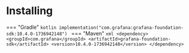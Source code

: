 # Installing

=== "Gradle"
    ```kotlin
    implementation("com.grafana:grafana-foundation-sdk:10.4.0-1736942148")
    ```
=== "Maven"
    ```xml
    <dependency>
        <groupId>com.grafana</groupId>
        <artifactId>grafana-foundation-sdk</artifactId>
        <version>10.4.0-1736942148</version>
    </dependency>
    ```

